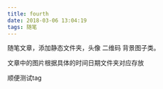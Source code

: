 ```yaml
---
title: fourth
date: 2018-03-06 13:04:19
tags: 随笔
---
```


随笔文章，添加静态文件夹，头像 二维码 背景图子类。

文章中的图片根据具体的时间日期文件夹对应存放

顺便测试tag

